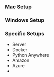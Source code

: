 

### Mac Setup

### Windows Setup

### Specific Setups

- Server
- Docker
- Python Anywhere
- Amazon
- Azure
- 

